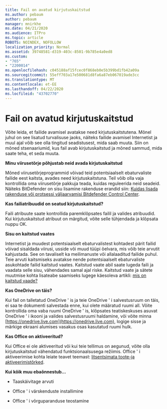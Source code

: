 ```yaml
---
title: Fail on avatud kirjutuskaitstud
ms.author: pebaum
author: pebaum
manager: mnirkhe
ms.date: 04/21/2020
ms.audience: ITPro
ms.topic: article
ROBOTS: NOINDEX, NOFOLLOW
localization_priority: Normal
ms.assetid: 39748581-d319-403c-8501-9b785e4a0ed8
ms.custom:
- "765"
- "2200014"
ms.openlocfilehash: c045188af15fcec0f868eb0e5b399bd1fb42a09a
ms.sourcegitcommit: 55eff703a17e500681d8fa6a87eb067019ade3cc
ms.translationtype: MT
ms.contentlocale: et-EE
ms.lasthandoff: 04/22/2020
ms.locfileid: "43702770"
---
```

# <a name="file-open-read-only"></a>Fail on avatud kirjutuskaitstud

Võite leida, et failide avamisel avatakse need kirjutuskaitstutena. Mõnel juhul on see lisatud turvalisuse jaoks, näiteks failide avamisel Internetist ja muul ajal võib see olla tingitud seadistusest, mida saab muuta. Siin on mõned stsenaariumid, kus fail avab kirjutuskaitstud ja mõned sammud, mida saate teha, et seda muuta.
  
 **Minu viirusetõrje põhjustab neid avada kirjutuskaitstud**
  
Mõned viirusetõrjeprogrammid võivad teid potentsiaalselt ebaturvaliste failide eest kaitsta, avades need kirjutuskaitstuna. Teil võib olla vaja kontrollida oma viirusetõrje pakkuja teada, kuidas reguleerida neid seadeid. Näiteks BitDefender on sisu lisamine rakenduse erandid siin: [Kuidas lisada rakenduse või protsessi väljaarvamisi Bitdefender Control Center](https://aka.ms/AA6098i).
  
 **Kas failiatribuudid on seatud kirjutuskaitstud?**
  
Faili atribuute saate kontrollida paremklõpsates failil ja valides atribuudid. Kui kirjutuskaitstud atribuut on märgitud, võite selle tühjendada ja klõpsata nuppu OK.
  
 **Sisu on kaitstud vaates**
  
Internetist ja muudest potentsiaalselt ebaturvalistest kohtadest pärit failid võivad sisaldada viirusi, usside või muud tüüpi õelvara, mis võib teie arvutit kahjustada. See on tavaliselt ka meilimanuste või allalaaditud failide puhul. Teie arvuti kaitsmiseks avatakse nende potentsiaalselt ebaturvaliste asukohtade failid kaitstud vaates. Kaitstud vaate abil saate lugeda faili ja vaadata selle sisu, vähendades samal ajal riske. Kaitstud vaate ja sätete muutmise kohta lisateabe saamiseks lugege käesoleva artikli: [mis on kaitstud vaade?](https://support.office.com/article/d6f09ac7-e6b9-4495-8e43-2bbcdbcb6653)
  
 **Kas OneDrive on täis?**
  
Kui fail on talletatud OneDrive ' is ja teie OneDrive ' i salvestusruum on täis, ei saa te dokumenti salvestada enne, kui olete määratud ruumi all. Võite kontrollida oma vaba ruumi OneDrive ' is, klõpsates teatiskeskuses asuvat OneDrive ' i ikooni ja valides salvestusruumi haldamine, või võite minna [https://onedrive.live.com](https://onedrive.live.com), logige sisse ja märkige ekraani alumises vasakus osas kasutatud ruumi hulk.
  
 **Kas Office on aktiveeritud?**
  
Kui Office ei ole aktiveeritud või kui teie tellimus on aegunud, võite olla kirjutuskaitstud vähendatud funktsionaalsusega režiimis. Office ' i aktiveerimise kohta leiate teavet teemast: [litsentsimata toote-ja aktiveerimistõrked](https://support.office.com/article/0d23d3c0-c19c-4b2f-9845-5344fedc4380).
  
 **Kui kõik muu ebaõnnestub...**
  
- Taaskäivitage arvuti
    
- Office ' i värskenduste installimine
    
- Office ' i võrguparanduse teostamine
    

